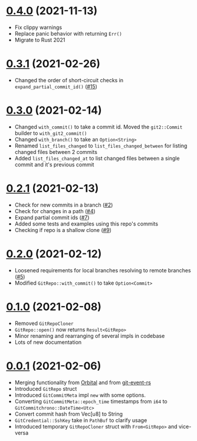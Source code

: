 # [0.4.0](https://github.com/tjtelan/git-meta-rs/compare/v0.3.0...v0.4.0) (2021-11-13)
- Fix clippy warnings
- Replace panic behavior with returning `Err()`
- Migrate to Rust 2021

# [0.3.1](https://github.com/tjtelan/git-meta-rs/compare/v0.3.0...v0.3.1) (2021-02-26)
- Changed the order of short-circuit checks in `expand_partial_commit_id()` ([#15](https://github.com/tjtelan/git-meta-rs/issues/15))
# [0.3.0](https://github.com/tjtelan/git-meta-rs/compare/v0.2.1...v0.3.0) (2021-02-14)
- Changed `with_commit()` to take a commit id. Moved the `git2::Commit` builder to `with_git2_commit()`
- Changed `with_branch()` to take an `Option<String>`
- Renamed `list_files_changed` to `list_files_changed_between` for listing changed files between 2 commits
- Added `list_files_changed_at` to list changed files between a single commit and it's previous commit
# [0.2.1](https://github.com/tjtelan/git-meta-rs/compare/v0.2.0...v0.2.1) (2021-02-13)
- Check for new commits in a branch ([#2](https://github.com/tjtelan/git-meta-rs/issues/2))
- Check for changes in a path ([#4](https://github.com/tjtelan/git-meta-rs/issues/4))
- Expand partial commit ids ([#7](https://github.com/tjtelan/git-meta-rs/issues/7))
- Added some tests and examples using this repo's commits
- Checking if repo is a shallow clone ([#9](https://github.com/tjtelan/git-meta-rs/issues/9))
# [0.2.0](https://github.com/tjtelan/git-meta-rs/compare/v0.1.0...v0.2.0) (2021-02-12)
- Loosened requirements for local branches resolving to remote branches ([#5](https://github.com/tjtelan/git-meta-rs/issues/5))
- Modified `GitRepo::with_commit()` to take `Option<Commit>`
# [0.1.0](https://github.com/tjtelan/git-meta-rs/compare/v0.0.1...v0.1.0) (2021-02-08)
- Removed `GitRepoCloner`
- `GitRepo::open()` now returns `Result<GitRepo>`
- Minor renaming and rearranging of several impls in codebase
- Lots of new documentation
# [0.0.1](https://github.com/tjtelan/git-meta-rs/commit/b24fe6112e97eb9ee0cc1fd5aaa520bf8814f6c3) (2021-02-06)
- Merging functionality from [Orbital](https://github.com/orbitalci/orbital) and from [git-event-rs](https://github.com/tjtelan/git-event-rs)
- Introduced `GitRepo` struct
- Introduced `GitCommitMeta` impl `new` with some options.
- Converting `GitCommitMeta::epoch_time` timestamps from `i64` to `GitCommitchrono::DateTime<Utc>`
- Convert commit hash from Vec[u8] to String
- `GitCredential::SshKey` take in `PathBuf` to clarify usage
- Introduced temporary `GitRepoCloner` struct with `From<GitRepo>` and vice-versa